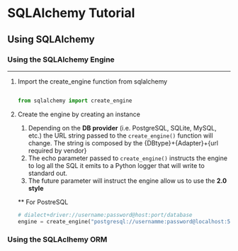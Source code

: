 # SQLAlchemy Tutorial

## Using SQLAlchemy

### Using the SQLAlchemy Engine

---

1. Import the create_engine function from sqlalchemy

   ```python

   from sqlalchemy import create_engine

   ```

2. Create the engine by creating an instance

   1. Depending on the **DB provider** (i.e. PostgreSQL, SQLite, MySQL, etc.) the URL string passed to the `create_engine()` function will change.
      The string is composed by the {DBtype}+{Adapter}+{url required by vendor}
   2. The echo parameter passed to `create_engine()` instructs the engine to log all the SQL it emits to a Python logger that will write to standard out.
   3. The future parameter will instruct the engine allow us to use the **2.0 style**

   \*\* For PostreSQL

   ```python
   # dialect+driver://username:password@host:port/database
   engine = create_engine("postgresql://usernamme:password@localhost:5432/database")
   ```

### Using the SQLAclhemy ORM
